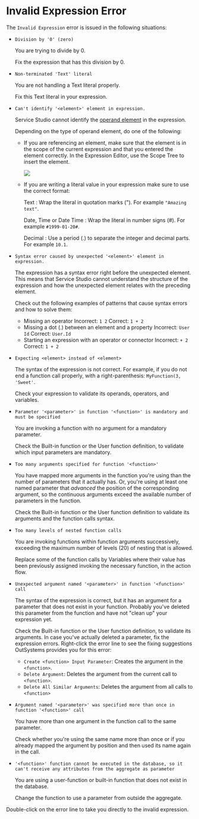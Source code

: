 # Invalid Expression Error

The `Invalid Expression` error is issued in the following situations:

* `Division by '0' (zero)`

  You are trying to divide by 0.

  Fix the expression that has this division by 0.

* `Non-terminated 'Text' literal`

  You are not handling a Text literal properly.

  Fix this Text literal in your expression.

* `Can't identify '<element>' element in expression.`

  Service Studio cannot identify the [operand element](../../logic/expressions/operands.md) in the expression.

  Depending on the type of operand element, do one of the following:

  * If you are referencing an element, make sure that the element is in the scope of the current expression and that you entered the element correctly. In the Expression Editor, use the Scope Tree to insert the element.

    ![](https://github.com/danielmarquespt/docs-product/tree/e7ea3f444d5129dab245c69ab72ae091554bc4fb/src/ref/errors-and-warnings/errors/images/invalid-expression-01.png?width=400)

  * If you are writing a literal value in your expression make sure to use the correct format:

    Text : Wrap the literal in quotation marks \("\). For example `"Amazing text"`.

    Date, Time or Date Time : Wrap the literal in number signs \(\#\). For example `#1999-01-20#`.

    Decimal : Use a period \(.\) to separate the integer and decimal parts. For example `10.1`.

* `Syntax error caused by unexpected '<element>' element in expression.`

  The expression has a syntax error right before the unexpected element. This means that Service Studio cannot understand the structure of the expression and how the unexpected element relates with the preceding element.

  Check out the following examples of patterns that cause syntax errors and how to solve them:

  * Missing an operator Incorrect: `1 2` Correct: `1 + 2`
  * Missing a dot \(.\) between an element and a property Incorrect: `User Id` Correct: `User.Id`
  * Starting an expression with an operator or connector Incorrect: `+ 2` Correct: `1 + 2`

* `Expecting <element> instead of <element>`

  The syntax of the expression is not correct. For example, if you do not end a function call properly, with a right-parenthesis: `MyFunction(3, 'Sweet'`.

  Check your expression to validate its operands, operators, and variables.

* `Parameter '<parameter>' in function '<function>' is mandatory and must be specified`

  You are invoking a function with no argument for a mandatory parameter.

  Check the Built-in function or the User function definition, to validate which input parameters are mandatory.

* `Too many arguments specified for function '<function>'`

  You have mapped more arguments in the function you're using than the number of parameters that it actually has. Or, you're using at least one named parameter that _advanced_ the position of the corresponding argument, so the continuous arguments exceed the available number of parameters in the function.

  Check the Built-in function or the User function definition to validate its arguments and the function calls syntax.

* `Too many levels of nested function calls`

  You are invoking functions within function arguments successively, exceeding the maximum number of levels \(20\) of nesting that is allowed.

  Replace some of the function calls by Variables where their value has been previously assigned invoking the necessary function, in the action flow.

* `Unexpected argument named '<parameter>' in function '<function>' call`

  The syntax of the expression is correct, but it has an argument for a parameter that does not exist in your function. Probably you've deleted this parameter from the function and have not "clean up" your expression yet.

  Check the Built-in function or the User function definition, to validate its arguments. In case you've actually deleted a parameter, fix the expression errors. Right-click the error line to see the fixing suggestions OutSystems provides you for this error:

  * `Create <function> Input Parameter`: Creates the argument in the `<function>`.
  * `Delete Argument`: Deletes the argument from the current call to `<function>`.
  * `Delete All Similar Arguments`: Deletes the argument from all calls to `<function>`

* `Argument named '<parameter>' was specified more than once in function '<function>' call`

  You have more than one argument in the function call to the same parameter.

  Check whether you're using the same name more than once or if you already mapped the argument by position and then used its name again in the call.

* `'<function>' function cannot be executed in the database, so it can't receive any attributes from the aggregate as parameter`

  You are using a user-function or built-in function that does not exist in the database.

  Change the function to use a parameter from outside the aggregate.

Double-click on the error line to take you directly to the invalid expression.

